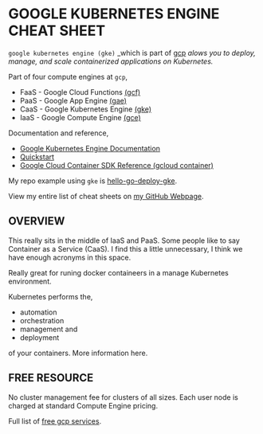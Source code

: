 # GOOGLE KUBERNETES ENGINE CHEAT SHEET

`google kubernetes engine (gke)` _which is part of
[gcp](https://github.com/JeffDeCola/my-cheat-sheets/tree/master/software/service-architectures/infrastructure-as-a-service/cloud-services/google-cloud-platform-cheat-sheet)
_alows you to deploy, manage, and scale containerized applications on Kubernetes._

Part of four compute engines at `gcp`,

* FaaS - Google Cloud Functions
  [(gcf)](https://github.com/JeffDeCola/my-cheat-sheets/tree/master/software/service-architectures/function-as-a-service/google-cloud-functions-cheat-sheet)
* PaaS - Google App Engine
  [(gae)](https://github.com/JeffDeCola/my-cheat-sheets/tree/master/software/service-architectures/platform-as-a-service/google-app-engine-cheat-sheet)
* CaaS - Google Kubernetes Engine
  [(gke)](https://github.com/JeffDeCola/my-cheat-sheets/tree/master/software/service-architectures/containers-as-a-service/google-kubernetes-engine-cheat-sheet)
* IaaS - Google Compute Engine
  [(gce)](https://github.com/JeffDeCola/my-cheat-sheets/tree/master/software/service-architectures/infrastructure-as-a-service/compute/google-compute-engine-cheat-sheet)

Documentation and reference,

* [Google Kubernetes Engine Documentation](https://cloud.google.com/kubernetes-engine/docs/)
* [Quickstart](https://cloud.google.com/kubernetes-engine/docs/quickstart)
* [Google Cloud Container SDK Reference (gcloud container)](https://cloud.google.com/sdk/gcloud/reference/container/)

My repo example using `gke` is
[hello-go-deploy-gke](https://github.com/JeffDeCola/hello-go-deploy-gke).

View my entire list of cheat sheets on
[my GitHub Webpage](https://jeffdecola.github.io/my-cheat-sheets/).

## OVERVIEW

This really sits in the middle of IaaS and PaaS. Some people like to say
Container as a Service (CaaS).  I find this a little unnecessary, I think
we have enough acronyms in this space.

Really great for runing docker containeers in a manage Kubernetes environment.

Kubernetes performs the,

* automation
* orchestration
* management and
* deployment

of your containers. More information here.

## FREE RESOURCE

No cluster management fee for clusters of all sizes. Each user node is charged at
standard Compute Engine pricing.

Full list of [free gcp services](https://cloud.google.com/free/docs/gcp-free-tier).

